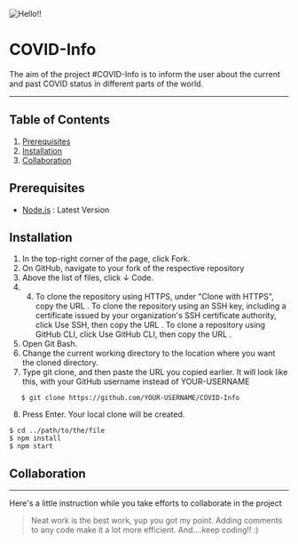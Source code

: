 ![Hello!!](https://upload.wikimedia.org/wikipedia/en/6/6b/Hello_Web_Series_%28Wordmark%29_Logo.png)

# COVID-Info
The aim of the project #COVID-Info is to inform the user about the current and past COVID status in different parts of the world.

***

## Table of Contents
1. [Prerequisites](#prerequisites)
2. [Installation](#installation)
3. [Collaboration](#collaboration)

## Prerequisites
* [Node.js](https://nodejs.org/en/) : Latest Version

## Installation
1. In the top-right corner of the page, click Fork.
2. On GitHub, navigate to your fork of the respective repository
3. Above the list of files, click ↓ Code.
4. 4. To clone the repository using HTTPS, under "Clone with HTTPS", copy the URL . To clone the repository using an SSH key, including a certificate issued by your organization's SSH certificate authority, click Use SSH, then copy the URL . To clone a repository using GitHub CLI, click Use GitHub CLI, then copy the URL .
5. Open Git Bash.
6. Change the current working directory to the location where you want the cloned directory.
7. Type git clone, and then paste the URL you copied earlier. It will look like this, with your GitHub username instead of YOUR-USERNAME
```
   $ git clone https://github.com/YOUR-USERNAME/COVID-Info
```
8. Press Enter. Your local clone will be created.

```
$ cd ../path/to/the/file
$ npm install
$ npm start
```

## Collaboration
***
Here's a little instruction while you take efforts to collaborate in the project
> Neat work is the best work, yup you got my point.
> Adding comments to any code make it a lot more efficient.
> And....keep coding!! :)

